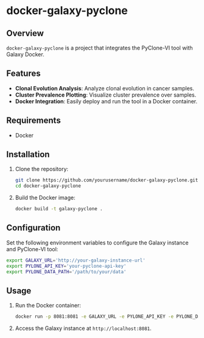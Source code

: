 # docker-galaxy-pyclone

## Overview
`docker-galaxy-pyclone` is a project that integrates the PyClone-VI tool with Galaxy Docker.

## Features
- **Clonal Evolution Analysis**: Analyze clonal evolution in cancer samples.
- **Cluster Prevalence Plotting**: Visualize cluster prevalence over samples.
- **Docker Integration**: Easily deploy and run the tool in a Docker container.

## Requirements
- Docker

## Installation
1. Clone the repository:
    ```sh
    git clone https://github.com/yourusername/docker-galaxy-pyclone.git
    cd docker-galaxy-pyclone
    ```

2. Build the Docker image:
    ```sh
    docker build -t galaxy-pyclone .
    ```

## Configuration

Set the following environment variables to configure the Galaxy instance and PyClone-VI tool:

```sh
export GALAXY_URL='http://your-galaxy-instance-url'
export PYLONE_API_KEY='your-pyclone-api-key'
export PYLONE_DATA_PATH='/path/to/your/data'
```

## Usage
1. Run the Docker container:
    ```sh
    docker run -p 8081:8081 -e GALAXY_URL -e PYLONE_API_KEY -e PYLONE_DATA_PATH galaxy-pyclone
    ```

2. Access the Galaxy instance at `http://localhost:8081`.


